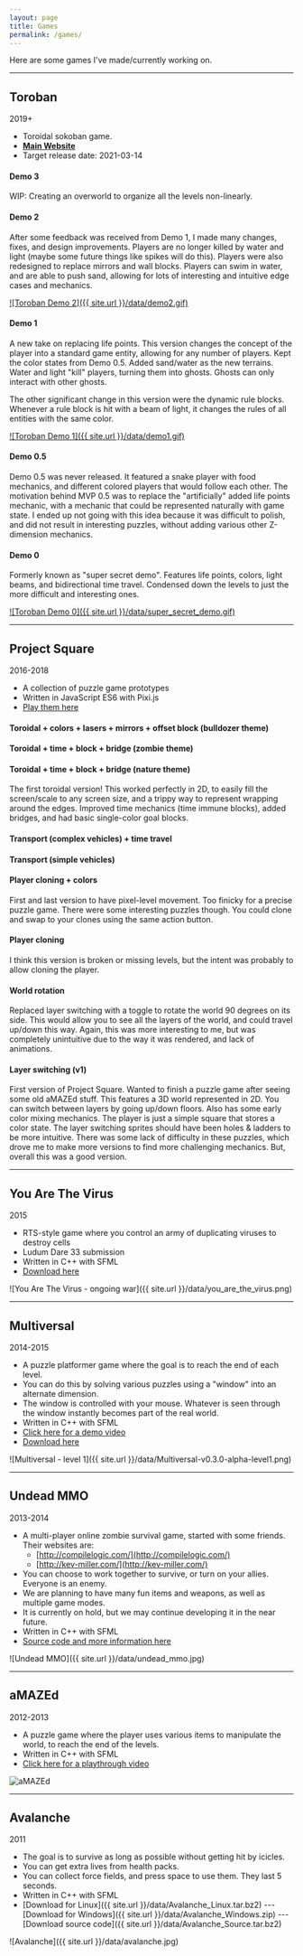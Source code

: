 ```yaml
---
layout: page
title: Games
permalink: /games/
---
```


Here are some games I've made/currently working on.

---

## Toroban

2019+

-   Toroidal sokoban game.
-   **[Main Website](https://toroban.com/)**
-   Target release date: 2021-03-14

#### Demo 3

WIP: Creating an overworld to organize all the levels non-linearly.

#### Demo 2

After some feedback was received from Demo 1, I made many changes, fixes, and design improvements. Players are no longer killed by water and light (maybe some future things like spikes will do this). Players were also redesigned to replace mirrors and wall blocks. Players can swim in water, and are able to push sand, allowing for lots of interesting and intuitive edge cases and mechanics.

[![Toroban Demo 2]({{ site.url }}/data/demo2.gif)](https://toroban.com/demo2/)

#### Demo 1

A new take on replacing life points. This version changes the concept of the player into a standard game entity, allowing for any number of players. Kept the color states from Demo 0.5. Added sand/water as the new terrains. Water and light "kill" players, turning them into ghosts. Ghosts can only interact with other ghosts.

The other significant change in this version were the dynamic rule blocks. Whenever a rule block is hit with a beam of light, it changes the rules of all entities with the same color.

[![Toroban Demo 1]({{ site.url }}/data/demo1.gif)](https://toroban.com/demo/)

#### Demo 0.5

Demo 0.5 was never released. It featured a snake player with food mechanics, and different colored players that would follow each other. The motivation behind MVP 0.5 was to replace the "artificially" added life points mechanic, with a mechanic that could be represented naturally with game state. I ended up not going with this idea because it was difficult to polish, and did not result in interesting puzzles, without adding various other Z-dimension mechanics.

#### Demo 0

Formerly known as "super secret demo". Features life points, colors, light beams, and bidirectional time travel. Condensed down the levels to just the more difficult and interesting ones.

[![Toroban Demo 0]({{ site.url }}/data/super_secret_demo.gif)](https://toroban.com/super_secret_demo/)

---

## Project Square

2016-2018

-   A collection of puzzle game prototypes
-   Written in JavaScript ES6 with Pixi.js
-   [Play them here](https://ayebear.com/project-square/)

#### Toroidal + colors + lasers + mirrors + offset block (bulldozer theme)

#### Toroidal + time + block + bridge (zombie theme)

#### Toroidal + time + block + bridge (nature theme)

The first toroidal version! This worked perfectly in 2D, to easily fill the screen/scale to any screen size, and a trippy way to represent wrapping around the edges. Improved time mechanics (time immune blocks), added bridges, and had basic single-color goal blocks.

#### Transport (complex vehicles) + time travel

#### Transport (simple vehicles)

#### Player cloning + colors

First and last version to have pixel-level movement. Too finicky for a precise puzzle game. There were some interesting puzzles though. You could clone and swap to your clones using the same action button.

#### Player cloning

I think this version is broken or missing levels, but the intent was probably to allow cloning the player.

#### World rotation

Replaced layer switching with a toggle to rotate the world 90 degrees on its side. This would allow you to see all the layers of the world, and could travel up/down this way. Again, this was more interesting to me, but was completely unintuitive due to the way it was rendered, and lack of animations.

#### Layer switching (v1)

First version of Project Square. Wanted to finish a puzzle game after seeing some old aMAZEd stuff. This features a 3D world represented in 2D. You can switch between layers by going up/down floors. Also has some early color mixing mechanics. The player is just a simple square that stores a color state. The layer switching sprites should have been holes & ladders to be more intuitive. There was some lack of difficulty in these puzzles, which drove me to make more versions to find more challenging mechanics. But, overall this was a good version.

---

## You Are The Virus

2015

-   RTS-style game where you control an army of duplicating viruses to destroy cells
-   Ludum Dare 33 submission
-   Written in C++ with SFML
-   [Download here](https://github.com/ayebear/you-are-the-virus/releases)

![You Are The Virus - ongoing war]({{ site.url }}/data/you_are_the_virus.png)

---

## Multiversal

2014-2015

-   A puzzle platformer game where the goal is to reach the end of each level.
-   You can do this by solving various puzzles using a "window" into an alternate dimension.
-   The window is controlled with your mouse. Whatever is seen through the window instantly becomes part of the real world.
-   Written in C++ with SFML
-   [Click here for a demo video](https://www.youtube.com/watch?v=msFEcX0TqVc)
-   [Download here](https://github.com/ayebear/multiversal/releases)

![Multiversal - level 1]({{ site.url }}/data/Multiversal-v0.3.0-alpha-level1.png)

---

## Undead MMO

2013-2014

-   A multi-player online zombie survival game, started with some friends. Their websites are:
    -   [http://compilelogic.com/](http://compilelogic.com/)
    -   [http://kev-miller.com/](http://kev-miller.com/)
-   You can choose to work together to survive, or turn on your allies. Everyone is an enemy.
-   We are planning to have many fun items and weapons, as well as multiple game modes.
-   It is currently on hold, but we may continue developing it in the near future.
-   Written in C++ with SFML
-   [Source code and more information here](https://github.com/ayebear/UndeadMMO)

![Undead MMO]({{ site.url }}/data/undead_mmo.jpg)

---

## aMAZEd

2012-2013

-   A puzzle game where the player uses various items to manipulate the world, to reach the end of the levels.
-   Written in C++ with SFML
-   [Click here for a playthrough video](https://www.youtube.com/watch?v=NCFSuIPlOUI)

![aMAZEd](http://i.imgur.com/jG453Hb.gif)

---

## Avalanche

2011

-   The goal is to survive as long as possible without getting hit by icicles.
-   You can get extra lives from health packs.
-   You can collect force fields, and press space to use them. They last 5 seconds.
-   Written in C++ with SFML
-   [Download for Linux]({{ site.url }}/data/Avalanche_Linux.tar.bz2) --- [Download for Windows]({{ site.url }}/data/Avalanche_Windows.zip) --- [Download source code]({{ site.url }}/data/Avalanche_Source.tar.bz2)

![Avalanche]({{ site.url }}/data/avalanche.jpg)
